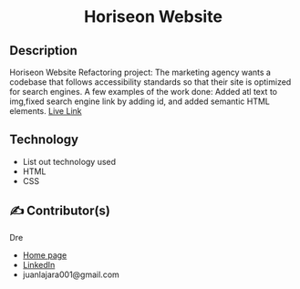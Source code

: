 <h1 align='center'>Horiseon Website</h1>
<h2>Description</h2>
<p>Horiseon Website Refactoring project: The marketing agency wants a codebase that follows accessibility standards
so that their site is optimized for search engines. A few examples of the work done: Added atl text to img,fixed search engine link by adding id, and added semantic HTML elements.  
<a href='https://juanlajara.github.io/coderefactor' target='_blank'>Live Link</a>
</p>
<h2>Technology</h2>
<ul>
    <li>List out technology used</li>
    <li>HTML</li>
    <li>CSS</li>
</ul>
<h2>✍️ Contributor(s)</h2>
<p>Dre</p>
<ul>
    <li><a href='https://github.com/juanlajara/juanlajara.github.io' target='_blank'>Home page</a></li>
    <li><a href='https://www.linkedin.com/in/juan-andres-lajara-179a8442' target='_blank'>LinkedIn</a></li>
    <li>juanlajara001@gmail.com</li>
</ul>
